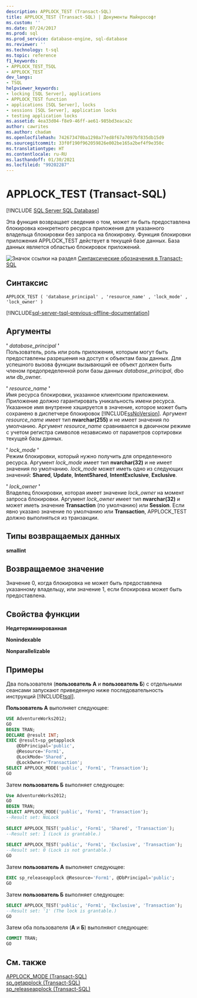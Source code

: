 ```yaml
---
description: APPLOCK_TEST (Transact-SQL)
title: APPLOCK_TEST (Transact-SQL) | Документы Майкрософт
ms.custom: ''
ms.date: 07/24/2017
ms.prod: sql
ms.prod_service: database-engine, sql-database
ms.reviewer: ''
ms.technology: t-sql
ms.topic: reference
f1_keywords:
- APPLOCK_TEST_TSQL
- APPLOCK_TEST
dev_langs:
- TSQL
helpviewer_keywords:
- locking [SQL Server], applications
- APPLOCK_TEST function
- applications [SQL Server], locks
- sessions [SQL Server], application locks
- testing application locks
ms.assetid: 4ea33d04-f8e9-46ff-ae61-985bd3eaca2c
author: cawrites
ms.author: chadam
ms.openlocfilehash: 742673470ba1298a77ed8f67a7097bf835db15d9
ms.sourcegitcommit: 33f0f190f962059826e002be165a2bef4f9e350c
ms.translationtype: HT
ms.contentlocale: ru-RU
ms.lasthandoff: 01/30/2021
ms.locfileid: "99202287"
---
```

# <a name="applock_test-transact-sql"></a>APPLOCK_TEST (Transact-SQL)
[!INCLUDE [SQL Server SQL Database](../../includes/applies-to-version/sql-asdb.md)]

Эта функция возвращает сведения о том, может ли быть предоставлена блокировка конкретного ресурса приложения для указанного владельца блокировки без запроса на блокировку. Функция блокировки приложения APPLOCK_TEST действует в текущей базе данных. База данных является областью блокировок приложений.
  
![Значок ссылки на раздел](../../database-engine/configure-windows/media/topic-link.gif "Значок ссылки на раздел") [Синтаксические обозначения в Transact-SQL](../../t-sql/language-elements/transact-sql-syntax-conventions-transact-sql.md)
  
## <a name="syntax"></a>Синтаксис  
  
```syntaxsql
APPLOCK_TEST ( 'database_principal' , 'resource_name' , 'lock_mode' , 'lock_owner' )  
```  
  
[!INCLUDE[sql-server-tsql-previous-offline-documentation](../../includes/sql-server-tsql-previous-offline-documentation.md)]

## <a name="arguments"></a>Аргументы
**'** *database_principal* **'**  
Пользователь, роль или роль приложения, которым могут быть предоставлены разрешения на доступ к объектам базы данных. Для успешного вызова функции вызывающий ее объект должен быть членом предопределенной роли базы данных *database_principal*, dbo или db_owner.
  
**'** *resource_name* **'**  
Имя ресурса блокировки, указанное клиентским приложением. Приложение должно гарантировать уникальность имени ресурса. Указанное имя внутренне хэшируется в значение, которое может быть сохранено в диспетчере блокировок [!INCLUDE[ssNoVersion](../../includes/ssnoversion-md.md)].  Аргумент *resource_name* имеет тип **nvarchar(255)** и не имеет значения по умолчанию. Аргумент *resource_name* сравнивается в двоичном режиме с учетом регистра символов независимо от параметров сортировки текущей базы данных.
  
**'** *lock_mode* **'**  
Режим блокировки, который нужно получить для определенного ресурса. Аргумент *lock_mode* имеет тип **nvarchar(32)** и не имеет значения по умолчанию. *lock_mode* может иметь одно из следующих значений: **Shared**, **Update**, **IntentShared**, **IntentExclusive**, **Exclusive**.
  
**'** *lock_owner* **'**  
Владелец блокировки, которая имеет значение *lock_owner* на момент запроса блокировки. Аргумент *lock_owner* имеет тип **nvarchar(32)** и может иметь значение **Transaction** (по умолчанию) или **Session**. Если явно указано значение по умолчанию или **Transaction**, APPLOCK_TEST должно выполняться из транзакции.
  
## <a name="return-types"></a>Типы возвращаемых данных
**smallint**
  
## <a name="return-value"></a>Возвращаемое значение
Значение 0, когда блокировка не может быть предоставлена указанному владельцу, или значение 1, если блокировка может быть предоставлена.
  
## <a name="function-properties"></a>Свойства функции
**Недетерминированная**
  
**Nonindexable**
  
**Nonparallelizable**
  
## <a name="examples"></a>Примеры  
Два пользователя (**пользователь А** и **пользователь Б**) с отдельными сеансами запускают приведенную ниже последовательность инструкций [!INCLUDE[tsql](../../includes/tsql-md.md)].
  
**Пользователь А** выполняет следующее:
  
```sql
USE AdventureWorks2012;  
GO  
BEGIN TRAN;  
DECLARE @result INT;  
EXEC @result=sp_getapplock  
    @DbPrincipal='public',  
    @Resource='Form1',  
    @LockMode='Shared',  
    @LockOwner='Transaction';  
SELECT APPLOCK_MODE('public', 'Form1', 'Transaction');  
GO  
```  
  
Затем **пользователь Б** выполняет следующее:
  
```sql
Use AdventureWorks2012;  
GO  
BEGIN TRAN;  
SELECT APPLOCK_MODE('public', 'Form1', 'Transaction');  
--Result set: NoLock  
  
SELECT APPLOCK_TEST('public', 'Form1', 'Shared', 'Transaction');  
--Result set: 1 (Lock is grantable.)  
  
SELECT APPLOCK_TEST('public', 'Form1', 'Exclusive', 'Transaction');  
--Result set: 0 (Lock is not grantable.)  
GO  
```  
  
Затем **пользователь А** выполняет следующее:
  
```sql
EXEC sp_releaseapplock @Resource='Form1', @DbPrincipal='public';  
GO  
```  
  
Затем **пользователь Б** выполняет следующее:
  
```sql
SELECT APPLOCK_TEST('public', 'Form1', 'Exclusive', 'Transaction');  
--Result set: '1' (The lock is grantable.)  
GO  
```  
  
Затем оба пользователя (**А** и **Б**) выполняют следующее:
  
```sql
COMMIT TRAN;  
GO  
```  
  
## <a name="see-also"></a>См. также
[APPLOCK_MODE (Transact-SQL)](../../t-sql/functions/applock-mode-transact-sql.md)  
[sp_getapplock (Transact-SQL)](../../relational-databases/system-stored-procedures/sp-getapplock-transact-sql.md)  
[sp_releaseapplock (Transact-SQL)](../../relational-databases/system-stored-procedures/sp-releaseapplock-transact-sql.md)
